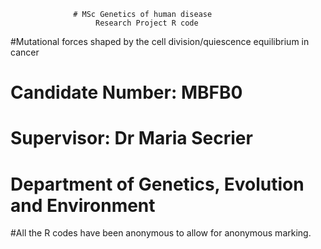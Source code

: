                   # MSc Genetics of human disease
                       Research Project R code
#Mutational forces shaped by the cell division/quiescence equilibrium in cancer
 #                      Candidate Number: MBFB0
  #                   Supervisor: Dr Maria Secrier 
   #            Department of Genetics, Evolution and Environment
                 
#All the R codes have been anonymous to allow for anonymous marking.
